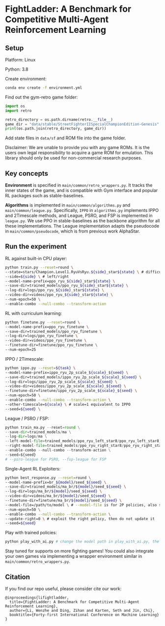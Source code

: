 # FightLadder: A Benchmark for Competitive Multi-Agent Reinforcement Learning

## Setup

Platform: Linux

Python: 3.8

Create environment:

```bash
conda env create -f environment.yml
```

Find out the gym-retro game folder:

```python
import os
import retro

retro_directory = os.path.dirname(retro.__file__)
game_dir = "data/stable/StreetFighterIISpecialChampionEdition-Genesis"
print(os.path.join(retro_directory, game_dir))
```

Add state files in `data/sf` and ROM file into the game folder.

Disclaimer: We are unable to provide you with any game ROMs. It is the users own legal responsibility to acquire a game ROM for emulation. This library should only be used for non-commercial research purposes.

## Key concepts

**Environment** is specified in `main/common/retro_wrappers.py`. It tracks the inner states of the game, and is compatible with Gym interface and popular RL packages such as stable-baselines.

**Algorithms** is implemented in `main/common/algorithms.py` and `main/common/league.py`. Specifically, `IPPO` in `algorithms.py` implements IPPO and 2Timescale methods, and League, PSRO, and FSP is implemented in `league.py`. We use PPO in stable-baselines as the backbone algorithm for all these implementations. The League implementation adapts the pseudocode in `main/common/pseudocode`, which is from previous work AlphaStar.

## Run the experiment

RL against built-in CPU player:

```bash
python train.py --reset=round \
--state=stars/Champion.Level1.RyuVsRyu.${side}_star${state} \ # difficulty level
--side=${side} \ # left/right
--model-name-prefix=ppo_ryu_${side}_star${state} \
--save-dir=trained_models/ppo_ryu_${side}_star${state} \
--log-dir=logs/ppo_ryu_${side}_star${state} \
--video-dir=videos/ppo_ryu_${side}_star${state} \
--num-epoch=50 \
--enable-combo --null-combo --transform-action
```

RL with curriculum learning:

```bash
python finetune.py --reset=round \
--model-name-prefix=ppo_ryu_finetune \
--save-dir=trained_models/ppo_ryu_finetune \
--log-dir=logs/ppo_ryu_finetune \
--video-dir=videos/ppo_ryu_finetune \
--finetune-dir=finetune/ppo_ryu_finetune \
--num-epoch=25
```

IPPO / 2Timescale:

```bash
python ippo.py --reset=${task} \
--model-name-prefix=ippo_ryu_2p_scale_${scale}_${seed} \
--save-dir=trained_models/ippo_ryu_2p_scale_${scale}_${seed} \
--log-dir=logs/ippo_ryu_2p_scale_${scale}_${seed} \
--video-dir=videos/ippo_ryu_2p_scale_${scale}_${seed} \
--finetune-dir=finetune/ippo_ryu_2p_scale_${scale}_${seed} \
--num-epoch=50 \
--enable-combo --null-combo --transform-action \
--other-timescale=${scale} \ # scale=1 equivalent to IPPO
--seed=${seed} \
```

League / PSRO / FSP:

```python
python train_ma.py --reset=round \
--save-dir=trained_models/ma \
--log-dir=logs/ma \
--left-model-file=trained_models/ppo_ryu_left_star8/ppo_ryu_left_star8_final_steps \
--right-model-file=trained_models/ppo_ryu_right_star8/ppo_ryu_right_star8_final_steps \
--enable-combo --null-combo --transform-action \
--seed=${seed}
# --psro-league for PSRO, --fsp-league for FSP
```

Single-Agent RL Exploiters:

```bash
python best_response.py --reset=round \
--model-name-prefix=br_${model}/seed_${seed} \
--save-dir=trained_models/ma_br/${model}/seed_${seed} \
--log-dir=logs/ma_br/${model}/seed_${seed} \
--video-dir=videos/ma_br/${model}/seed_${seed} \
--finetune-dir=finetune/ma_br/${model}/seed_${seed} \
--model-file=/path/to/model \ # --model-file is for 2P policies, also support load left and right 1P policies seperately, by --left-model-file and --right-model-file
--num-epoch=50 \
--enable-combo --null-combo --transform-action \
--update-right=0 \ # exploit the right policy, then do not update it 
--seed=${seed}
```

Play with trained policies:

```bash
python play_with_ai.py # change the model path in play_with_ai.py, the key mapping is in common/interactive.py
```

Stay tuned for supports on more fighting games! You could also integrate your own games via implementing a wrapper environment similar in `main/common/retro_wrappers.py`.

## Citation

If you find our repo useful, please consider cite our work:

```
@inproceedings{lifightladder,
  title={FightLadder: A Benchmark for Competitive Multi-Agent Reinforcement Learning},
  author={Li, Wenzhe and Ding, Zihan and Karten, Seth and Jin, Chi},
  booktitle={Forty-first International Conference on Machine Learning}
}
```
